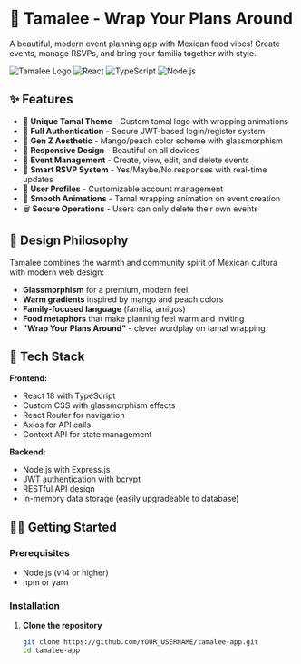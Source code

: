 # 🌮 Tamalee - Wrap Your Plans Around

A beautiful, modern event planning app with Mexican food vibes! Create events, manage RSVPs, and bring your familia together with style.

![Tamalee Logo](https://img.shields.io/badge/🌮-Tamalee-FF6B4A?style=for-the-badge)
![React](https://img.shields.io/badge/React-20232A?style=for-the-badge&logo=react&logoColor=61DAFB)
![TypeScript](https://img.shields.io/badge/TypeScript-007ACC?style=for-the-badge&logo=typescript&logoColor=white)
![Node.js](https://img.shields.io/badge/Node.js-43853D?style=for-the-badge&logo=node.js&logoColor=white)

## ✨ Features

- 🌮 **Unique Tamal Theme** - Custom tamal logo with wrapping animations
- 🔐 **Full Authentication** - Secure JWT-based login/register system
- 🎨 **Gen Z Aesthetic** - Mango/peach color scheme with glassmorphism
- 📱 **Responsive Design** - Beautiful on all devices
- 🎉 **Event Management** - Create, view, edit, and delete events
- 👥 **Smart RSVP System** - Yes/Maybe/No responses with real-time updates
- 👤 **User Profiles** - Customizable account management
- 🌟 **Smooth Animations** - Tamal wrapping animation on event creation
- 🗑️ **Secure Operations** - Users can only delete their own events

## 🎨 Design Philosophy

Tamalee combines the warmth and community spirit of Mexican cultura with modern web design:

- **Glassmorphism** for a premium, modern feel
- **Warm gradients** inspired by mango and peach colors
- **Family-focused language** (familia, amigos)
- **Food metaphors** that make planning feel warm and inviting
- **"Wrap Your Plans Around"** - clever wordplay on tamal wrapping

## 🚀 Tech Stack

**Frontend:**
- React 18 with TypeScript
- Custom CSS with glassmorphism effects
- React Router for navigation
- Axios for API calls
- Context API for state management

**Backend:**
- Node.js with Express.js
- JWT authentication with bcrypt
- RESTful API design
- In-memory data storage (easily upgradeable to database)

## 🏃‍♂️ Getting Started

### Prerequisites
- Node.js (v14 or higher)
- npm or yarn

### Installation

1. **Clone the repository**
   ```bash
   git clone https://github.com/YOUR_USERNAME/tamalee-app.git
   cd tamalee-app
